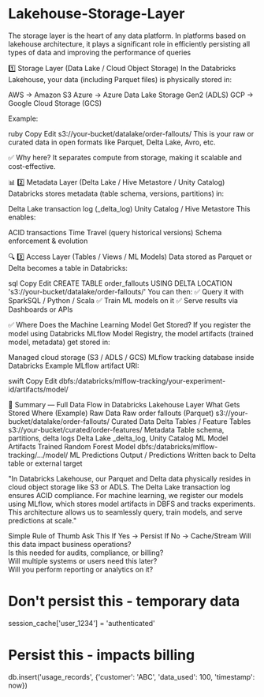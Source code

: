# Lakehouse-Storage-Layer
The storage layer is the heart of any data platform. In platforms based on lakehouse architecture, it plays a significant role in efficiently persisting all types of data and improving the performance of queries


1️⃣ Storage Layer (Data Lake / Cloud Object Storage)
In the Databricks Lakehouse, your data (including Parquet files) is physically stored in:

AWS → Amazon S3
Azure → Azure Data Lake Storage Gen2 (ADLS)
GCP → Google Cloud Storage (GCS)

Example:

ruby
Copy
Edit
s3://your-bucket/datalake/order-fallouts/
This is your raw or curated data in open formats like Parquet, Delta Lake, Avro, etc.

✅ Why here?
It separates compute from storage, making it scalable and cost-effective.


📊 2️⃣ Metadata Layer (Delta Lake / Hive Metastore / Unity Catalog)
Databricks stores metadata (table schema, versions, partitions) in:

Delta Lake transaction log (_delta_log)
Unity Catalog / Hive Metastore
This enables:

ACID transactions
Time Travel (query historical versions)
Schema enforcement & evolution

🔍 3️⃣ Access Layer (Tables / Views / ML Models)
Data stored as Parquet or Delta becomes a table in Databricks:

sql
Copy
Edit
CREATE TABLE order_fallouts
USING DELTA
LOCATION 's3://your-bucket/datalake/order-fallouts/'
You can then: ✅ Query it with SparkSQL / Python / Scala
✅ Train ML models on it
✅ Serve results via Dashboards or APIs

✅ Where Does the Machine Learning Model Get Stored?
If you register the model using Databricks MLflow Model Registry, the model artifacts (trained model, metadata) get stored in:

Managed cloud storage (S3 / ADLS / GCS)
MLflow tracking database inside Databricks
Example MLflow artifact URI:

swift
Copy
Edit
dbfs:/databricks/mlflow-tracking/your-experiment-id/artifacts/model/

💎 Summary — Full Data Flow in Databricks Lakehouse
Layer	What Gets Stored	Where (Example)
Raw Data	Raw order fallouts (Parquet)	s3://your-bucket/datalake/order-fallouts/
Curated Data	Delta Tables / Feature Tables	s3://your-bucket/curated/order-features/
Metadata	Table schema, partitions, delta logs	Delta Lake _delta_log, Unity Catalog
ML Model Artifacts	Trained Random Forest Model	dbfs:/databricks/mlflow-tracking/.../model/
ML Predictions	Output / Predictions	Written back to Delta table or external target

"In Databricks Lakehouse, our Parquet and Delta data physically resides in cloud object storage like S3 or ADLS. The Delta Lake transaction log ensures ACID compliance. For machine learning, we register our models using MLflow, which stores model artifacts in DBFS and tracks experiments. This architecture allows us to seamlessly query, train models, and serve predictions at scale." 


Simple Rule of Thumb
Ask This	If Yes → Persist	If No → Cache/Stream
Will this data impact business operations?		
Is this needed for audits, compliance, or billing?		
Will multiple systems or users need this later?		
Will you perform reporting or analytics on it?		

# Don't persist this - temporary data
session_cache['user_1234'] = 'authenticated'

# Persist this - impacts billing
db.insert('usage_records', {'customer': 'ABC', 'data_used': 100, 'timestamp': now})


